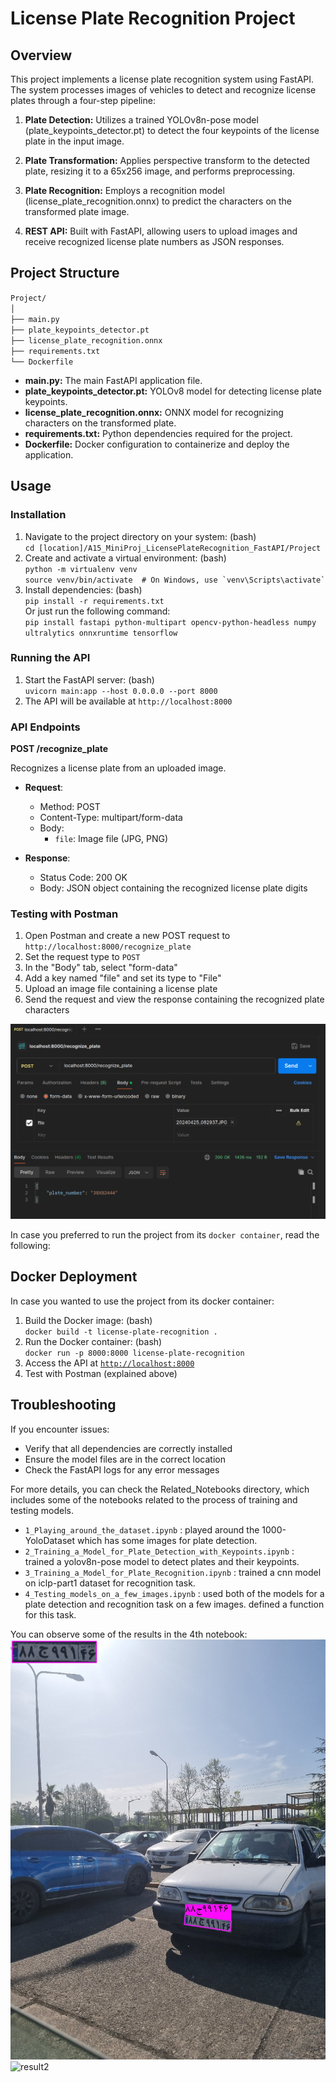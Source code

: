 # **License Plate Recognition Project**

## **Overview**

This project implements a license plate recognition system using FastAPI. The system processes images of vehicles to detect and recognize license plates through a four-step pipeline:

1. **Plate Detection:** Utilizes a trained YOLOv8n-pose model (plate\_keypoints\_detector.pt) to detect the four keypoints of the license plate in the input image.

2. **Plate Transformation:** Applies perspective transform to the detected plate, resizing it to a 65x256 image, and performs preprocessing.

3. **Plate Recognition:** Employs a recognition model (license\_plate\_recognition.onnx) to predict the characters on the transformed plate image.

4. **REST API:** Built with FastAPI, allowing users to upload images and receive recognized license plate numbers as JSON responses.

## **Project Structure**

`Project/`  
`│`  
`├── main.py`  
`├── plate_keypoints_detector.pt`  
`├── license_plate_recognition.onnx`  
`├── requirements.txt`  
`└── Dockerfile`

* **main.py:** The main FastAPI application file.  
* **plate\_keypoints\_detector.pt:** YOLOv8 model for detecting license plate keypoints.  
* **license\_plate\_recognition.onnx:** ONNX model for recognizing characters on the transformed plate.  
* **requirements.txt:** Python dependencies required for the project.  
* **Dockerfile:** Docker configuration to containerize and deploy the application.

## **Usage**

### **Installation**

1. Navigate to the project directory on your system: (bash)  
   `cd [location]/A15_MiniProj_LicensePlateRecognition_FastAPI/Project`  
2. Create and activate a virtual environment:  (bash)  
   `python -m virtualenv venv`  
   `` source venv/bin/activate  # On Windows, use `venv\Scripts\activate` ``  
3. Install dependencies:  (bash)  
   `pip install -r requirements.txt`  
   Or just run the following command:  
   `pip install fastapi python-multipart opencv-python-headless numpy ultralytics onnxruntime tensorflow`

### **Running the API**

1. Start the FastAPI server:  (bash)  
   `uvicorn main:app --host 0.0.0.0 --port 8000`   
2. The API will be available at `http://localhost:8000`

### **API Endpoints**

**POST /recognize\_plate**

Recognizes a license plate from an uploaded image.

* **Request**:

  * Method: POST  
  * Content-Type: multipart/form-data  
  * Body:  
    * `file`: Image file (JPG, PNG)

* **Response**:

  * Status Code: 200 OK  
  * Body: JSON object containing the recognized license plate digits

### **Testing with Postman**

1. Open Postman and create a new POST request to `http://localhost:8000/recognize_plate`  
2. Set the request type to `POST`  
3. In the "Body" tab, select "form-data"  
4. Add a key named "file" and set its type to "File"  
5. Upload an image file containing a license plate  
6. Send the request and view the response containing the recognized plate characters
  
![postman](postman_test.png)

In case you preferred to run the project from its `docker container`, read the following:

## **Docker Deployment** 

In case you wanted to use the project from its docker container:

1. Build the Docker image: (bash)  
   `docker build -t license-plate-recognition .`  
2. Run the Docker container: (bash)  
   `docker run -p 8000:8000 license-plate-recognition`  
3. Access the API at [`http://localhost:8000`](http://localhost:8000)  
4. Test with Postman (explained above)

## **Troubleshooting**

If you encounter issues:

* Verify that all dependencies are correctly installed  
* Ensure the model files are in the correct location  
* Check the FastAPI logs for any error messages

For more details, you can check the Related\_Notebooks directory, which includes some of the notebooks related to the process of training and testing models.   
* `1_Playing_around_the_dataset.ipynb` : played around the 1000-YoloDataset which has some images for plate detection.  
* `2_Training_a_Model_for_Plate_Detection_with_Keypoints.ipynb` : trained a yolov8n-pose model to detect plates and their keypoints.   
* `3_Training_a_Model_for_Plate_Recognition.ipynb` : trained a cnn model on iclp-part1 dataset for recognition task.  
* `4_Testing_models_on_a_few_images.ipynb` :  used both of the models for a plate detection and recognition task on a few images. defined a function for this task.   
  
You can observe some of the results in the 4th notebook:  
![result1](recognition_test1.jpg)  
![result2](recognition_test.jpg)  

